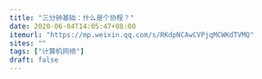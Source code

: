 ```yaml
---
title: "三分钟基础：什么是个协程？"
date: 2020-06-04T14:05:47+08:00
itemurl: "https://mp.weixin.qq.com/s/RKdpNCAwCVPjqMCWKdTVMQ"
sites: ""
tags: ["计算机网络"]
draft: false
---
```


